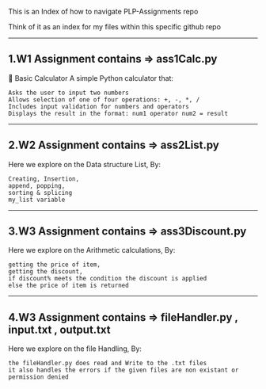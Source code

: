 This is an Index of how to navigate PLP-Assignments repo

Think of it as an index for my files within this specific github repo

---------------------------------------
1.W1 Assignment contains => ass1Calc.py
---------------------------------------
🧮 Basic Calculator 
A simple Python calculator that: 

    Asks the user to input two numbers
    Allows selection of one of four operations: +, -, *, /
    Includes input validation for numbers and operators
    Displays the result in the format: num1 operator num2 = result
---------------------------------------     
2.W2 Assignment contains => ass2List.py
---------------------------------------
Here we explore on the Data structure List, By:
   
    Creating, Insertion,
    append, popping,
    sorting & splicing 
    my_list variable
    
---------------------------------------     
3.W3 Assignment contains => ass3Discount.py    
---------------------------------------
Here we explore on the Arithmetic calculations, By:    
     
    getting the price of item,
    getting the discount,
    if discount% meets the condition the discount is applied
    else the price of item is returned
    
---------------------------------------     
4.W3 Assignment contains => fileHandler.py , input.txt , output.txt    
---------------------------------------
Here we explore on the file Handling, By:    
     
    the fileHandler.py does read and Write to the .txt files
    it also handles the errors if the given files are non existant or permission denied



